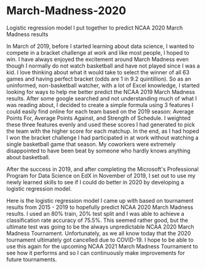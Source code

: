 # March-Madness-2020
Logistic regression model I put together to predict NCAA 2020 March Madness results 

In March of 2019, before I started learning about data science, I wanted to compete in a bracket challenge at work and like most people, I hoped to win. I have always enjoyed the excitement around March Madness even though I normally do not watch basketball and have not played since I was a kid. I love thinking about what it would take to select the winner of all 63 games and having perfect bracket (odds are 1 in 9.2 quintillion). So as an uninformed, non-basketball watcher, with a lot of Excel knowledge, I started looking for ways to help me better predict the NCAA 2019 March Madness results. After some google searched and not understanding much of what I was reading about, I decided to create a simple formula using 3 features I could easily find online for each team based on the 2019 season: Average Points For, Average Points Against, and Strength of Schedule. I weighted these three features evenly and used these scores I had generated to pick the team with the higher score for each matchup. In the end, as I had hoped I won the bracket challenge I had participated in at work without watching a single basketball game that season. My coworkers were extremely disappointed to have been beat by someone who hardly knows anything about basketball.

After the success in 2019, and after completing the Microsoft's Professional Program for Data Science on EdX in November of 2019, I set out to use my newly learned skills to see if I could do better in 2020 by developing a logistic regression model. 

Here is the logistic regression model I came up with based on tournament results from 2015 - 2019 to hopefully predict NCAA 2020 March Madness results. I used an 80% train, 20% test split and I was able to achieve a classification rate accuracy of 75.5%. This seemed rather good, but the ultimate test was going to be the always unpredictable NCAA 2020 March Madness Tournament. Unfortunately, as we all know today that the 2020 tournament ultimately got cancelled due to COVID-19. I hope to be able to use this again for the upcoming NCAA 2021 March Madness Tournament to see how it performs and so I can continuously make improvements for future tournaments.  

